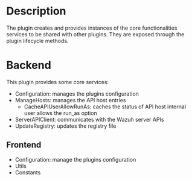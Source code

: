 # Description

The plugin creates and provides instances of the core functionalities services to be shared with other plugins. They are exposed
through the plugin lifecycle methods.

# Backend

This plugin provides some core services:

- Configuration: manages the plugins configuration
- ManageHosts: manages the API host entries
  - CacheAPIUserAllowRunAs: caches the status of API host internal user allows the run_as option
- ServerAPIClient: communicates with the Wazuh server APIs
- UpdateRegistry: updates the registry file

## Frontend

- Configuration: manage the plugins configuration
- Utils
- Constants

